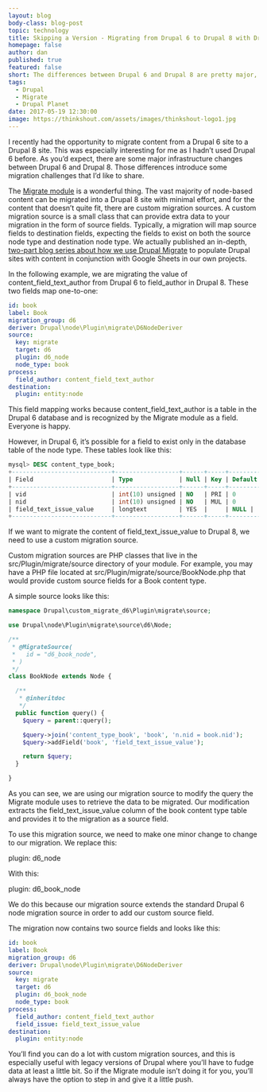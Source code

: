 ```yaml
---
layout: blog
body-class: blog-post
topic: technology
title: Skipping a Version - Migrating from Drupal 6 to Drupal 8 with Drupal Migrate
homepage: false
author: dan
published: true
featured: false
short: The differences between Drupal 6 and Drupal 8 are pretty major, but thankfully, making the jump is singificantly easier with Drupal Migrate.
tags:
  - Drupal
  - Migrate
  - Drupal Planet
date: 2017-05-19 12:30:00
image: https://thinkshout.com/assets/images/thinkshout-logo1.jpg
---
```

I recently had the opportunity to migrate content from a Drupal 6 site to a Drupal 8 site. This was especially interesting for me as I hadn’t used Drupal 6 before. As you’d expect, there are some major infrastructure changes between Drupal 6 and Drupal 8. Those differences introduce some migration challenges that I’d like to share.

The [Migrate module](https://www.drupal.org/project/migrate) is a wonderful thing.  The vast majority of node-based content can be migrated into a Drupal 8 site with minimal effort, and for the content that doesn’t quite fit, there are custom migration sources. A custom migration source is a small class that can provide extra data to your migration in the form of source fields. Typically, a migration will map source fields to destination fields, expecting the fields to exist on both the source node type and destination node type. We actually published an in-depth, [two-part blog series about how we use Drupal Migrate](https://thinkshout.com/blog/2017/01/using-google-docs-and-migrate-to-populate-your-drupal-site-part-1/) to populate Drupal sites with content in conjunction with Google Sheets in our own projects. 

In the following example, we are migrating the value of content_field_text_author from Drupal 6 to field_author in Drupal 8. These two fields map one-to-one:

```yaml
id: book
label: Book
migration_group: d6
deriver: Drupal\node\Plugin\migrate\D6NodeDeriver
source:
  key: migrate
  target: d6
  plugin: d6_node
  node_type: book
process:
  field_author: content_field_text_author
destination:
  plugin: entity:node
  ```

This field mapping works because content_field_text_author is a table in the Drupal 6 database and is recognized by the Migrate module as a field. Everyone is happy.

However, in Drupal 6, it’s possible for a field to exist only in the database table of the node type. These tables look like this:

```sql
mysql> DESC content_type_book;
+----------------------------+------------------+------+-----+---------+-------+
| Field                      | Type             | Null | Key | Default | Extra  |
+----------------------------+------------------+------+-----+---------+-------+
| vid                        | int(10) unsigned | NO   | PRI | 0             |   |
| nid                        | int(10) unsigned | NO   | MUL | 0           |   |
| field_text_issue_value     | longtext         | YES  |     | NULL |   |
+----------------------------+------------------+------+-----+---------+-------+
```

If we want to migrate the content of field_text_issue_value to Drupal 8, we need to use a custom migration source.

Custom migration sources are PHP classes that live in the src/Plugin/migrate/source directory of your module. For example, you may have a PHP file located at src/Plugin/migrate/source/BookNode.php that would provide custom source fields for a Book content type.

A simple source looks like this:

```php
namespace Drupal\custom_migrate_d6\Plugin\migrate\source;

use Drupal\node\Plugin\migrate\source\d6\Node;

/**
 * @MigrateSource(
 *   id = "d6_book_node",
 * )
 */
class BookNode extends Node {

  /**
   * @inheritdoc
   */
  public function query() {
    $query = parent::query();

    $query->join('content_type_book', 'book', 'n.nid = book.nid');
    $query->addField('book', 'field_text_issue_value');

    return $query;
  }

}
```
As you can see, we are using our migration source to modify the query the Migrate module uses to retrieve the data to be migrated. Our modification extracts the field_text_issue_value column of the book content type table and provides it to the migration as a source field.

To use this migration source, we need to make one minor change to change to our migration. We replace this:

plugin: d6_node

With this:

plugin: d6_book_node

We do this because our migration source extends the standard Drupal 6 node migration source in order to add our custom source field.

The migration now contains two source fields and looks like this:

```yaml
id: book
label: Book
migration_group: d6
deriver: Drupal\node\Plugin\migrate\D6NodeDeriver
source:
  key: migrate
  target: d6
  plugin: d6_book_node
  node_type: book
process:
  field_author: content_field_text_author
  field_issue: field_text_issue_value
destination:
  plugin: entity:node
 ```

You’ll find you can do a lot with custom migration sources, and this is especially useful with legacy versions of Drupal where you’ll have to fudge data at least a little bit. So if the Migrate module isn’t doing it for you, you’ll always have the option to step in and give it a little push.
